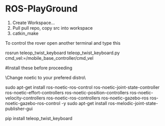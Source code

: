 # ROS-PlayGround

1. Create Workspace...
2. Pull pull repo, copy src into workspace
3. catkin_make

To control the rover open another terminal and type this

rosrun teleop_twist_keyboard teleop_twist_keyboard.py cmd_vel:=/mobile_base_controller/cmd_vel


#Install these before proceeding

\\Change noetic to your prefered distro\\

sudo apt-get install ros-noetic-ros-control ros-noetic-joint-state-controller ros-noetic-effort-controllers ros-noetic-position-controllers ros-noetic-velocity-controllers ros-noetic-ros-controllers ros-noetic-gazebo-ros ros-noetic-gazebo-ros-control -y
sudo apt-get install ros-melodic-joint-state-publisher-gui

pip install teleop_twist_keyboard
